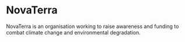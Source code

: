 # NovaTerra
NovaTerra is an organisation working to raise awareness and funding to combat climate change and environmental degradation.

